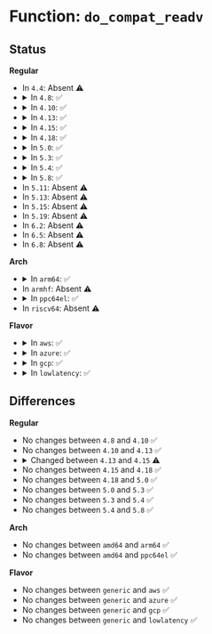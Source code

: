# Function: <code>do_compat_readv</code>

## Status
<b>Regular</b>
<ul>
<li>
In <code>4.4</code>: Absent ⚠️
</li>
<li>
<details>
<summary>In <code>4.8</code>: ✅</summary>

```c
size_t do_compat_readv(compat_ulong_t fd, const struct compat_iovec *vec, compat_ulong_t vlen, int flags);
```

**Collision:** Unique Static

**Inline:** No

**Transformation:** False

**Instances:**

```
In fs/read_write.c (ffffffff812336f0)
Location: fs/read_write.c:1132
Inline: False
Direct callers:
  - fs/read_write.c:compat_SyS_preadv2
  - fs/read_write.c:compat_SyS_readv
```
**Symbols:**

```
ffffffff812336f0-ffffffff812337b8: do_compat_readv (STB_LOCAL)
```
</details>
</li>
<li>
<details>
<summary>In <code>4.10</code>: ✅</summary>

```c
size_t do_compat_readv(compat_ulong_t fd, const struct compat_iovec *vec, compat_ulong_t vlen, int flags);
```

**Collision:** Unique Static

**Inline:** No

**Transformation:** False

**Instances:**

```
In fs/read_write.c (ffffffff81246280)
Location: fs/read_write.c:1161
Inline: False
Direct callers:
  - fs/read_write.c:compat_SyS_preadv2
  - fs/read_write.c:compat_SyS_readv
```
**Symbols:**

```
ffffffff81246280-ffffffff81246348: do_compat_readv (STB_LOCAL)
```
</details>
</li>
<li>
<details>
<summary>In <code>4.13</code>: ✅</summary>

```c
size_t do_compat_readv(compat_ulong_t fd, const struct compat_iovec *vec, compat_ulong_t vlen, int flags);
```

**Collision:** Unique Static

**Inline:** No

**Transformation:** False

**Instances:**

```
In fs/read_write.c (ffffffff81251310)
Location: fs/read_write.c:1172
Inline: False
Direct callers:
  - fs/read_write.c:compat_SyS_preadv2
  - fs/read_write.c:compat_SyS_readv
```
**Symbols:**

```
ffffffff81251310-ffffffff812513d8: do_compat_readv (STB_LOCAL)
```
</details>
</li>
<li>
<details>
<summary>In <code>4.15</code>: ✅</summary>

```c
size_t do_compat_readv(compat_ulong_t fd, const struct compat_iovec *vec, compat_ulong_t vlen, rwf_t flags);
```

**Collision:** Unique Static

**Inline:** No

**Transformation:** False

**Instances:**

```
In fs/read_write.c (ffffffff81272c70)
Location: fs/read_write.c:1175
Inline: False
Direct callers:
  - fs/read_write.c:compat_SyS_preadv2
  - fs/read_write.c:compat_SyS_readv
```
**Symbols:**

```
ffffffff81272c70-ffffffff81272d38: do_compat_readv (STB_LOCAL)
```
</details>
</li>
<li>
<details>
<summary>In <code>4.18</code>: ✅</summary>

```c
size_t do_compat_readv(compat_ulong_t fd, const struct compat_iovec *vec, compat_ulong_t vlen, rwf_t flags);
```

**Collision:** Unique Static

**Inline:** No

**Transformation:** False

**Instances:**

```
In fs/read_write.c (ffffffff81298b40)
Location: fs/read_write.c:1202
Inline: False
Direct callers:
  - fs/read_write.c:__x32_compat_sys_preadv2
  - fs/read_write.c:__ia32_compat_sys_preadv2
  - fs/read_write.c:__x32_compat_sys_readv
  - fs/read_write.c:__ia32_compat_sys_readv
```
**Symbols:**

```
ffffffff81298b40-ffffffff81298bfa: do_compat_readv (STB_LOCAL)
```
</details>
</li>
<li>
<details>
<summary>In <code>5.0</code>: ✅</summary>

```c
size_t do_compat_readv(compat_ulong_t fd, const struct compat_iovec *vec, compat_ulong_t vlen, rwf_t flags);
```

**Collision:** Unique Static

**Inline:** No

**Transformation:** False

**Instances:**

```
In fs/read_write.c (ffffffff812ad9c0)
Location: fs/read_write.c:1199
Inline: False
Direct callers:
  - fs/read_write.c:__x32_compat_sys_preadv2
  - fs/read_write.c:__ia32_compat_sys_preadv2
  - fs/read_write.c:__x32_compat_sys_readv
  - fs/read_write.c:__ia32_compat_sys_readv
```
**Symbols:**

```
ffffffff812ad9c0-ffffffff812ada7a: do_compat_readv (STB_LOCAL)
```
</details>
</li>
<li>
<details>
<summary>In <code>5.3</code>: ✅</summary>

```c
size_t do_compat_readv(compat_ulong_t fd, const struct compat_iovec *vec, compat_ulong_t vlen, rwf_t flags);
```

**Collision:** Unique Static

**Inline:** No

**Transformation:** False

**Instances:**

```
In fs/read_write.c (ffffffff812ca650)
Location: fs/read_write.c:1221
Inline: False
Direct callers:
  - fs/read_write.c:__x32_compat_sys_preadv2
  - fs/read_write.c:__ia32_compat_sys_preadv2
  - fs/read_write.c:__x32_compat_sys_preadv64v2
  - fs/read_write.c:__x32_compat_sys_readv
  - fs/read_write.c:__ia32_compat_sys_readv
```
**Symbols:**

```
ffffffff812ca650-ffffffff812ca709: do_compat_readv (STB_LOCAL)
```
</details>
</li>
<li>
<details>
<summary>In <code>5.4</code>: ✅</summary>

```c
size_t do_compat_readv(compat_ulong_t fd, const struct compat_iovec *vec, compat_ulong_t vlen, rwf_t flags);
```

**Collision:** Unique Static

**Inline:** No

**Transformation:** False

**Instances:**

```
In fs/read_write.c (ffffffff812dc070)
Location: fs/read_write.c:1221
Inline: False
Direct callers:
  - fs/read_write.c:__x32_compat_sys_preadv2
  - fs/read_write.c:__ia32_compat_sys_preadv2
  - fs/read_write.c:__x32_compat_sys_preadv64v2
  - fs/read_write.c:__x32_compat_sys_readv
  - fs/read_write.c:__ia32_compat_sys_readv
```
**Symbols:**

```
ffffffff812dc070-ffffffff812dc129: do_compat_readv (STB_LOCAL)
```
</details>
</li>
<li>
<details>
<summary>In <code>5.8</code>: ✅</summary>

```c
size_t do_compat_readv(compat_ulong_t fd, const struct compat_iovec *vec, compat_ulong_t vlen, rwf_t flags);
```

**Collision:** Unique Static

**Inline:** No

**Transformation:** False

**Instances:**

```
In fs/read_write.c (ffffffff81312c60)
Location: fs/read_write.c:1305
Inline: False
Direct callers:
  - fs/read_write.c:__x32_compat_sys_preadv2
  - fs/read_write.c:__ia32_compat_sys_preadv2
  - fs/read_write.c:__x32_compat_sys_preadv64v2
  - fs/read_write.c:__x32_compat_sys_readv
  - fs/read_write.c:__ia32_compat_sys_readv
```
**Symbols:**

```
ffffffff81312c60-ffffffff81312d19: do_compat_readv (STB_LOCAL)
```
</details>
</li>
<li>
In <code>5.11</code>: Absent ⚠️
</li>
<li>
In <code>5.13</code>: Absent ⚠️
</li>
<li>
In <code>5.15</code>: Absent ⚠️
</li>
<li>
In <code>5.19</code>: Absent ⚠️
</li>
<li>
In <code>6.2</code>: Absent ⚠️
</li>
<li>
In <code>6.5</code>: Absent ⚠️
</li>
<li>
In <code>6.8</code>: Absent ⚠️
</li>
</ul>
<b>Arch</b>
<ul>
<li>
<details>
<summary>In <code>arm64</code>: ✅</summary>

```c
size_t do_compat_readv(compat_ulong_t fd, const struct compat_iovec *vec, compat_ulong_t vlen, rwf_t flags);
```

**Collision:** Unique Static

**Inline:** No

**Transformation:** False

**Instances:**

```
In fs/read_write.c (ffff800010381b28)
Location: fs/read_write.c:1221
Inline: False
Direct callers:
  - fs/read_write.c:__arm64_compat_sys_preadv2
  - fs/read_write.c:__arm64_compat_sys_readv
```
**Symbols:**

```
ffff800010381b28-ffff800010381c00: do_compat_readv (STB_LOCAL)
```
</details>
</li>
<li>
In <code>armhf</code>: Absent ⚠️
</li>
<li>
<details>
<summary>In <code>ppc64el</code>: ✅</summary>

```c
size_t do_compat_readv(compat_ulong_t fd, const struct compat_iovec *vec, compat_ulong_t vlen, rwf_t flags);
```

**Collision:** Unique Static

**Inline:** No

**Transformation:** False

**Instances:**

```
In fs/read_write.c (c000000000478030)
Location: fs/read_write.c:1221
Inline: False
Direct callers:
  - fs/read_write.c:__se_compat_sys_preadv2
  - fs/read_write.c:__se_compat_sys_readv
```
**Symbols:**

```
c000000000478030-c000000000478154: do_compat_readv (STB_LOCAL)
```
</details>
</li>
<li>
In <code>riscv64</code>: Absent ⚠️
</li>
</ul>
<b>Flavor</b>
<ul>
<li>
<details>
<summary>In <code>aws</code>: ✅</summary>

```c
size_t do_compat_readv(compat_ulong_t fd, const struct compat_iovec *vec, compat_ulong_t vlen, rwf_t flags);
```

**Collision:** Unique Static

**Inline:** No

**Transformation:** False

**Instances:**

```
In fs/read_write.c (ffffffff812d4650)
Location: fs/read_write.c:1221
Inline: False
Direct callers:
  - fs/read_write.c:__x32_compat_sys_preadv2
  - fs/read_write.c:__ia32_compat_sys_preadv2
  - fs/read_write.c:__x32_compat_sys_preadv64v2
  - fs/read_write.c:__x32_compat_sys_readv
  - fs/read_write.c:__ia32_compat_sys_readv
```
**Symbols:**

```
ffffffff812d4650-ffffffff812d4709: do_compat_readv (STB_LOCAL)
```
</details>
</li>
<li>
<details>
<summary>In <code>azure</code>: ✅</summary>

```c
size_t do_compat_readv(compat_ulong_t fd, const struct compat_iovec *vec, compat_ulong_t vlen, rwf_t flags);
```

**Collision:** Unique Static

**Inline:** No

**Transformation:** False

**Instances:**

```
In fs/read_write.c (ffffffff812c52d0)
Location: fs/read_write.c:1221
Inline: False
Direct callers:
  - fs/read_write.c:__x32_compat_sys_preadv2
  - fs/read_write.c:__ia32_compat_sys_preadv2
  - fs/read_write.c:__x32_compat_sys_preadv64v2
  - fs/read_write.c:__x32_compat_sys_readv
  - fs/read_write.c:__ia32_compat_sys_readv
```
**Symbols:**

```
ffffffff812c52d0-ffffffff812c5389: do_compat_readv (STB_LOCAL)
```
</details>
</li>
<li>
<details>
<summary>In <code>gcp</code>: ✅</summary>

```c
size_t do_compat_readv(compat_ulong_t fd, const struct compat_iovec *vec, compat_ulong_t vlen, rwf_t flags);
```

**Collision:** Unique Static

**Inline:** No

**Transformation:** False

**Instances:**

```
In fs/read_write.c (ffffffff812d2460)
Location: fs/read_write.c:1221
Inline: False
Direct callers:
  - fs/read_write.c:__x32_compat_sys_preadv2
  - fs/read_write.c:__ia32_compat_sys_preadv2
  - fs/read_write.c:__x32_compat_sys_preadv64v2
  - fs/read_write.c:__x32_compat_sys_readv
  - fs/read_write.c:__ia32_compat_sys_readv
```
**Symbols:**

```
ffffffff812d2460-ffffffff812d2519: do_compat_readv (STB_LOCAL)
```
</details>
</li>
<li>
<details>
<summary>In <code>lowlatency</code>: ✅</summary>

```c
size_t do_compat_readv(compat_ulong_t fd, const struct compat_iovec *vec, compat_ulong_t vlen, rwf_t flags);
```

**Collision:** Unique Static

**Inline:** No

**Transformation:** False

**Instances:**

```
In fs/read_write.c (ffffffff812e32c0)
Location: fs/read_write.c:1221
Inline: False
Direct callers:
  - fs/read_write.c:__x32_compat_sys_preadv2
  - fs/read_write.c:__ia32_compat_sys_preadv2
  - fs/read_write.c:__x32_compat_sys_preadv64v2
  - fs/read_write.c:__x32_compat_sys_readv
  - fs/read_write.c:__ia32_compat_sys_readv
```
**Symbols:**

```
ffffffff812e32c0-ffffffff812e3379: do_compat_readv (STB_LOCAL)
```
</details>
</li>
</ul>

## Differences
<b>Regular</b>
<ul>
<li>
No changes between <code>4.8</code> and <code>4.10</code> ✅
</li>
<li>
No changes between <code>4.10</code> and <code>4.13</code> ✅
</li>
<li>
<details>
<summary>Changed between <code>4.13</code> and <code>4.15</code> ⚠️</summary>
<ul>
<li>
<b>Param type changed. </b>
<code>int flags</code> ➡️ <code>rwf_t flags</code>
</li>
</ul>
</details>
</li>
<li>
No changes between <code>4.15</code> and <code>4.18</code> ✅
</li>
<li>
No changes between <code>4.18</code> and <code>5.0</code> ✅
</li>
<li>
No changes between <code>5.0</code> and <code>5.3</code> ✅
</li>
<li>
No changes between <code>5.3</code> and <code>5.4</code> ✅
</li>
<li>
No changes between <code>5.4</code> and <code>5.8</code> ✅
</li>
</ul>
<b>Arch</b>
<ul>
<li>
No changes between <code>amd64</code> and <code>arm64</code> ✅
</li>
<li>
No changes between <code>amd64</code> and <code>ppc64el</code> ✅
</li>
</ul>
<b>Flavor</b>
<ul>
<li>
No changes between <code>generic</code> and <code>aws</code> ✅
</li>
<li>
No changes between <code>generic</code> and <code>azure</code> ✅
</li>
<li>
No changes between <code>generic</code> and <code>gcp</code> ✅
</li>
<li>
No changes between <code>generic</code> and <code>lowlatency</code> ✅
</li>
</ul>
